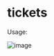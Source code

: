# tickets

Usage:
    


![image](https://github.com/ymc023/scripts-python/blob/master/tickets_12306/screenshot/tickets.jpg)
